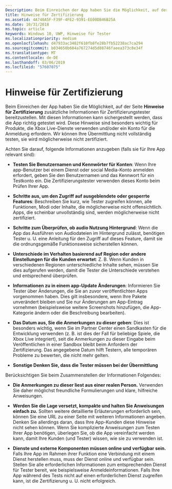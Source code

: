 ```yaml
---
Description: Beim Einreichen der App haben Sie die Möglichkeit, auf der Seite Hinweise für Zertifizierung zusätzliche Informationen für Zertifizierungstester bereitzustellen. Mit diesen Informationen kann sichergestellt werden, dass die App richtig getestet wird.
title: Hinweise für Zertifizierung
ms.assetid: 4A740A5F-F39F-4FE2-9391-EE00DB46B25A
ms.date: 10/31/2018
ms.topic: article
keywords: Windows 10, UWP, Hinweise für Tester
ms.localizationpriority: medium
ms.openlocfilehash: d47933ac3482f610fb8fe28b7fb52238ac7ca294
ms.sourcegitcommit: b034650b684a767274d5d88746faeea373c8e34f
ms.translationtype: MT
ms.contentlocale: de-DE
ms.lasthandoff: 03/06/2019
ms.locfileid: "57607075"
---
```

# <a name="notes-for-certification"></a>Hinweise für Zertifizierung


Beim Einreichen der App haben Sie die Möglichkeit, auf der Seite **Hinweise für Zertifizierung** zusätzliche Informationen für Zertifizierungstester bereitzustellen. Mit diesen Informationen kann sichergestellt werden, dass die App richtig getestet wird. Diese Hinweise sind besonders wichtig für Produkte, die Xbox Live-Dienste verwenden und/oder ein Konto für die Anmeldung erfordern. Wir können Ihre Übermittlung nicht vollständig testen, sie wird möglicherweise nicht zertifiziert.

Achten Sie darauf, folgende Informationen anzugeben (falls sie für Ihre App relevant sind):

-   **Testen Sie Benutzernamen und Kennwörter für Konten**: Wenn Ihre app-Benutzer bei einem Dienst oder social Media-Konto anmelden erfordert, geben Sie den Benutzernamen und das Kennwort für ein Testkonto ein. Die Zertifizierungstester verwenden dieses Konto beim Prüfen Ihrer App.

-   **Schritte aus, um den Zugriff auf ausgeblendete oder gesperrte Features**: Beschreiben Sie kurz, wie Tester zugreifen können, alle Funktionen, Modi oder Inhalte, die möglicherweise nicht offensichtlich. Apps, die scheinbar unvollständig sind, werden möglicherweise nicht zertifiziert.

-   **Schritte zum Überprüfen, ob audio Nutzung Hintergrund**: Wenn die App das Ausführen von Audiodateien im Hintergrund zulässt, benötigen Tester u. U. eine Anleitung für den Zugriff auf dieses Feature, damit sie die ordnungsgemäße Funktionsweise sicherstellen können.

-  **Unterschiede im Verhalten basierend auf Region oder andere Einstellungen für die Kunden erwartet**: Z. B. Wenn Kunden in verschiedenen Regionen unterschiedliche Inhalte sehen, müssen Sie dies aufgerufen werden, damit die Tester die Unterschiede verstehen und entsprechend überprüfen.

-   **Informationen zu in einem app-Update Änderungen**: Informieren Sie Tester über Änderungen, die Sie an zuvor veröffentlichten Apps vorgenommen haben. Dies gilt insbesondere, wenn Ihre Pakete unverändert bleiben und Sie nur Änderungen am App-Eintrag vornehmen (beispielsweise weitere Screenshots hinzufügen, die App-Kategorie ändern oder die Beschreibung bearbeiten).

-   **Das Datum aus, Sie die Anmerkungen zu dieser geben**: Dies ist besonders wichtig, wenn Sie im Partner Center einen Sandkasten für die Entwicklung verwenden (z. B. ist dies der Fall für beliebige Spiele, die Xbox Live integriert), seit die Anmerkungen zu dieser Eingabe beim Veröffentlichen in einer Sandbox bleibt beim Anfordern der Zertifizierung. Das angegebene Datum hilft Testern, alle temporären Probleme zu bewerten, die nicht mehr gelten.

-  **Sonstige Denken Sie, dass die Tester müssen bei der Übermittlung**

Berücksichtigen Sie beim Zusammenstellen der Informationen Folgendes:

-   **Die Anmerkungen zu dieser liest aus einer realen Person.** Verwenden Sie daher möglichst freundliche Formulierungen und klare, hilfreiche Anweisungen.

-   **Werden Sie die Lage versetzt, kompakte und halten Sie Anweisungen einfach zu.** Sollten weitere detaillierte Erläuterungen erforderlich sein, können Sie eine URL zu einer Seite mit weiteren Informationen angeben. Denken Sie allerdings daran, dass Ihre App-Kunden diese Hinweise nicht sehen können. Wenn Sie komplizierte Anweisungen zum Testen Ihrer App benötigen, überlegen Sie, ob die App vereinfacht werden kann, damit Ihre Kunden (und Tester) wissen, wie sie zu verwenden ist.

-   **Dienste und externe Komponenten müssen online und verfügbar sein.** Falls Ihre App im Rahmen ihrer Funktion eine Verbindung mit einem Dienst herstellen muss, muss der Dienst online und verfügbar sein. Stellen Sie alle erforderlichen Informationen zum entsprechenden Dienst für Tester bereit, wie beispielsweise Anmeldeinformationen. Falls Ihre App während des Tests nicht auf einen erforderlichen Dienst zugreifen kann, ist die Zertifizierung u. U. nicht erfolgreich.

 

 




